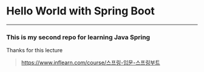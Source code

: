 # Hello World with Spring Boot

---

### This is my second repo for learning Java Spring


Thanks for this lecture
> https://www.inflearn.com/course/스프링-입문-스프링부트